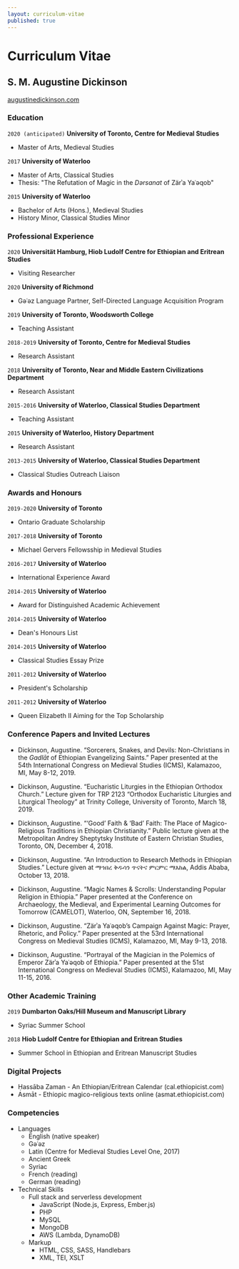 ```yaml
---
layout: curriculum-vitae
published: true
---
```

# Curriculum Vitae
## S. M. Augustine Dickinson
[augustinedickinson.com](https://augustinedickinson.com)

### Education

`2020 (anticipated)`
**University of Toronto, Centre for Medieval Studies**
- Master of Arts, Medieval Studies

`2017`
**University of Waterloo**
- Master of Arts, Classical Studies
- Thesis: "The Refutation of Magic in the *Dərsanat* of Zärʾa Yaʿəqob"

`2015`
**University of Waterloo**
- Bachelor of Arts (Hons.), Medieval Studies
- History Minor, Classical Studies Minor

### Professional Experience

`2020`
**Universität Hamburg, Hiob Ludolf Centre for Ethiopian and Eritrean Studies**
- Visiting Researcher

`2020`
**University of Richmond**
- Gəʿəz Language Partner, Self-Directed Language Acquisition Program

`2019`
**University of Toronto, Woodsworth College**
- Teaching Assistant

`2018-2019`
**University of Toronto, Centre for Medieval Studies**
- Research Assistant

`2018`
**University of Toronto, Near and Middle Eastern Civilizations Department**
- Research Assistant

`2015-2016`
**University of Waterloo, Classical Studies Department**
- Teaching Assistant

`2015`
**University of Waterloo, History Department**
- Research Assistant

`2013-2015`
**University of Waterloo, Classical Studies Department**
- Classical Studies Outreach Liaison

### Awards and Honours

`2019-2020`
**University of Toronto**
- Ontario Graduate Scholarship

`2017-2018`
**University of Toronto**
- Michael Gervers Fellowsship in Medieval Studies

`2016-2017`
**University of Waterloo**
- International Experience Award

`2014-2015`
**University of Waterloo**
- Award for Distinguished Academic Achievement

`2014-2015`
**University of Waterloo**
- Dean's Honours List

`2014-2015`
**University of Waterloo**
- Classical Studies Essay Prize

`2011-2012`
**University of Waterloo**
- President's Scholarship

`2011-2012`
**University of Waterloo**
- Queen Elizabeth II Aiming for the Top Scholarship

### Conference Papers and Invited Lectures

- Dickinson, Augustine. “Sorcerers, Snakes, and Devils: Non-Christians in the *Gadlāt* of Ethiopian Evangelizing Saints.” Paper presented at the 54th International Congress on Medieval Studies (ICMS), Kalamazoo, MI, May 8-12, 2019.

- Dickinson, Augustine. “Eucharistic Liturgies in the Ethiopian Orthodox Church.” Lecture given for TRP 2123 “Orthodox Eucharistic Liturgies and Liturgical Theology” at Trinity College, University of Toronto, March 18, 2019.

- Dickinson, Augustine. “‘Good’ Faith & ‘Bad’ Faith: The Place of Magico-Religious Traditions in Ethiopian Christianity.” Public lecture given at the Metropolitan Andrey Sheptytsky Institute of Eastern Christian Studies, Toronto, ON, December 4, 2018.

- Dickinson, Augustine. “An Introduction to Research Methods in Ethiopian Studies.” Lecture given at ማኅበረ ቅዱሳን ጥናትና ምርምር ማእከል, Addis Ababa, October 13, 2018.

- Dickinson, Augustine. “Magic Names & Scrolls: Understanding Popular Religion in Ethiopia.” Paper presented at the Conference on Archaeology, the Medieval, and Experimental Learning Outcomes for Tomorrow (CAMELOT), Waterloo, ON, September 16, 2018.

- Dickinson, Augustine. “Zärʾa Yaʿəqob’s Campaign Against Magic: Prayer, Rhetoric, and Policy.” Paper presented at the 53rd International Congress on Medieval Studies (ICMS), Kalamazoo, MI, May 9-13, 2018.

- Dickinson, Augustine. “Portrayal of the Magician in the Polemics of Emperor Zärʾa Yaʿəqob of Ethiopia.” Paper presented at the 51st International Congress on Medieval Studies (ICMS), Kalamazoo, MI, May 11-15, 2016.

### Other Academic Training

`2019`
**Dumbarton Oaks/Hill Museum and Manuscript Library**
- Syriac Summer School

`2018`
**Hiob Ludolf Centre for Ethiopian and Eritrean Studies**
- Summer School in Ethiopian and Eritrean Manuscript Studies

### Digital Projects

- Ḥassāba Zaman - An Ethiopian/Eritrean Calendar (cal.ethiopicist.com)
- Asmāt - Ethiopic magico-religious texts online (asmat.ethiopicist.com)

### Competencies

- Languages
	- English (native speaker)
    - Gǝʿǝz
    - Latin (Centre for Medieval Studies Level One, 2017)
    - Ancient Greek
    - Syriac
    - French (reading)
    - German (reading)
- Technical Skills
	- Full stack and serverless development
    	- JavaScript (Node.js, Express, Ember.js)
        - PHP
        - MySQL
        - MongoDB
        - AWS (Lambda, DynamoDB)
	- Markup
    	- HTML, CSS, SASS, Handlebars
        - XML, TEI, XSLT